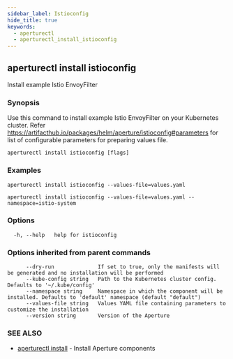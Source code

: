 ```yaml
---
sidebar_label: Istioconfig
hide_title: true
keywords:
  - aperturectl
  - aperturectl_install_istioconfig
---
```


<!-- markdownlint-disable -->

## aperturectl install istioconfig

Install example Istio EnvoyFilter

### Synopsis

Use this command to install example Istio EnvoyFilter on your Kubernetes cluster.
Refer https://artifacthub.io/packages/helm/aperture/istioconfig#parameters for list of configurable parameters for preparing values file.

```
aperturectl install istioconfig [flags]
```

### Examples

```
aperturectl install istioconfig --values-file=values.yaml

aperturectl install istioconfig --values-file=values.yaml --namespace=istio-system
```

### Options

```
  -h, --help   help for istioconfig
```

### Options inherited from parent commands

```
      --dry-run              If set to true, only the manifests will be generated and no installation will be performed
      --kube-config string   Path to the Kubernetes cluster config. Defaults to '~/.kube/config'
      --namespace string     Namespace in which the component will be installed. Defaults to 'default' namespace (default "default")
      --values-file string   Values YAML file containing parameters to customize the installation
      --version string       Version of the Aperture
```

### SEE ALSO

- [aperturectl install](/reference/aperturectl/install/install.md) - Install Aperture components

